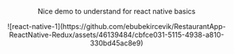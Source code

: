 <p align="center">Nice demo to understand for react native basics</p>

<p align="center">
![react-native-1](https://github.com/ebubekircevik/RestaurantApp-ReactNative-Redux/assets/46139484/cbfce031-5115-4938-a810-330bd45ac8e9)
</p>
